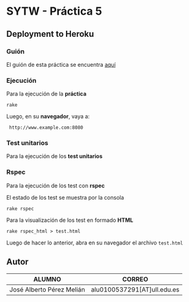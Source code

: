 # SYTW - Práctica 5
## Deployment to Heroku

### Guión  
El guión de esta práctica se encuentra [aquí](https://dl.dropboxusercontent.com/u/14539152/LPP/LPPbook/node380.html)

### Ejecución
Para la ejecución de la **práctica**

    rake

Luego, en su **navegador**, vaya a:

     http://www.example.com:8080

### Test unitarios
Para la ejecución de los **test unitarios**

### Rspec
Para la ejecución de los test con **rspec**

El estado de los test se muestra por la consola

    rake rspec

Para la visualización de los test en formado **HTML**

    rake rspec_html > test.html
    
Luego de hacer lo anterior, abra en su navegador el archivo `test.html`

 
Autor
-------
| ALUMNO | CORREO |
| ---------- | ---------- |
| José Alberto Pérez Melián   | alu0100537291[AT]ull.edu.es   |
